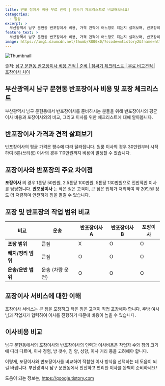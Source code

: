 ```yaml
---
title: 반포 장이사 비용 무료 견적 | 짐싸기 체크리스트로 비교해보세요!
categories:
  - 일상
excerpt: >
  부산광역시 남구 문현동 반포장이사 비용, 가격 견적이 어느정도 되는지 살펴보며, 반포장이사를 준비함에 있어 짐싸기 준비 체크리스트가 무엇인지 보겠습니다. 마지막으로 포장이사와 차이점을 통해 무료 비교견적으로 어떤 것이 더 합리적인 선택인지 공유 드립니다.남구 문현동 포장이사 견적 샘플 보기 👈 클릭남구 문현동 포장이사 가격 살펴보기 👈 클릭남구 문현동 반포장이사 평균 이사 비용평수남구 문현동 평균 이사 비용원룸 이사9평 이하 (1톤)30만원~투룸/쓰리룸 이사16평 ~ 20평 (2.5톤)80만원~쓰리룸 이사21평 (5톤) ~110만원~우리집 무료 이사견적 받기 👈 클릭포장 vs 반포장: 주요 차이점 알아보기이사 비용, 작업 범위, 실력 차이를 확인하여 포장과 반포장 이사의 가장 큰 차이점을 알아보자...
feature_text: >
  부산광역시 남구 문현동 반포장이사 비용, 가격 견적이 어느정도 되는지 살펴보며, 반포장이사를 준비함에 있어 짐싸기 준비 체크리스트가 무엇인지 보겠습니다. 마지막으로 포장이사와 차이점을 통해 무료 비교견적으로 어떤 것이 더 합리적인 선택인지 공유 드립니다.남구 문현동 포장이사 견적 샘플 보기 👈 클릭남구 문현동 포장이사 가격 살펴보기 👈 클릭남구 문현동 반포장이사 평균 이사 비용평수남구 문현동 평균 이사 비용원룸 이사9평 이하 (1톤)30만원~투룸/쓰리룸 이사16평 ~ 20평 (2.5톤)80만원~쓰리룸 이사21평 (5톤) ~110만원~우리집 무료 이사견적 받기 👈 클릭포장 vs 반포장: 주요 차이점 알아보기이사 비용, 작업 범위, 실력 차이를 확인하여 포장과 반포장 이사의 가장 큰 차이점을 알아보자...
image: https://img1.daumcdn.net/thumb/R800x0/?scode=mtistory2&fname=https%3A%2F%2Fblog.kakaocdn.net%2Fdn%2FmNtXI%2FbtsHbfbnGEQ%2F1im8gEsyH784LSIc7k4HEK%2Fimg.webp
---
```


![Thumbnail](https://img1.daumcdn.net/thumb/R800x0/?scode=mtistory2&fname=https%3A%2F%2Fblog.kakaocdn.net%2Fdn%2FmNtXI%2FbtsHbfbnGEQ%2F1im8gEsyH784LSIc7k4HEK%2Fimg.webp)

<p>출처: <a href="https://qoogle.tistory.com/9738" rel="dofollow">남구 문현동 반포장이사 비용 견적 | 준비 | 짐싸기 체크리스트 | 무료 비교견적 | 포장이사 차이</a> </p>

## 부산광역시 남구 문현동 반포장이사 비용 및 포장 체크리스트

부산광역시 남구 문현동에서 반포장이사를 준비하시는 분들을 위해 반포장이사의 평균 이사 비용과 포장이사와의 비교, 그리고 이사를 위한
체크리스트에 대해 알아봅니다.

## 반포장이사 가격과 견적 살펴보기

반포장이사의 평균 가격은 평수에 따라 달라집니다. 원룸 이사의 경우 30만원부터 시작하여 5톤(쓰리룸) 이사의 경우 110만원까지 비용이
발생할 수 있습니다.

## 포장이사와 반포장의 주요 차이점

**포장이사** 의 경우 1톤당 50만원, 2.5톤당 100만원, 5톤당 130만원으로 전반적인 이사를 담당합니다. **반포장이사** 는
작은 짐은 고객이, 큰 짐은 업체가 처리하여 약 20만원 정도 더 저렴하며 안전하게 짐을 맡길 수 있습니다.

## 포장 및 반포장의 작업 범위 비교

**비교** | **운송** | **반포장이사 A** | **반포장이사 B** | **포장이사**  
---|---|---|---|---  
**포장 범위** | 큰짐 | X | O | O  
**배치/정리 범위** | 큰짐 | O | O | O  
**운송/운반 범위** | 운송 (차량 운전) | O | O | O  
  
## 포장이사 서비스에 대한 이해

포장이사 서비스는 큰 짐을 포장하고 작은 짐은 고객이 직접 포장해야 합니다. 주방 여사님과 작업자가 협력하여 이사를 진행하기 때문에 비용이
높을 수 있습니다.

## 이사비용 비교

남구 문현동에서의 포장이사와 반포장이사의 인력과 이사비용은 작업자 수와 짐의 크기에 따라 다르며, 이사 경험, 방 갯수, 짐 양, 성향,
이사 거리 등을 고려해야 합니다.



이렇게, 포장이사와 반포장이사를 비교하여 적합한 이사 방식을 선택하는 데 도움이 되길 바랍니다. 부산광역시 남구 문현동에서 안전하고 편리한
이사를 완벽히 준비하세요!

 

도움이 되는 정보는, <a href="https://qoogle.tistory.com" rel="dofollow">https://qoogle.tistory.com</a>


